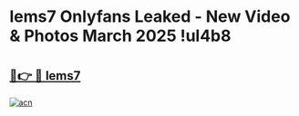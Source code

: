 # lems7 Onlyfans Leaked - New Video & Photos March 2025 !ul4b8

# <h2><a href="https://n9f6d6.iuczelnia.edu.pl?title=lems7&ref=ul4b8">🔗👉 🔴 lems7</a></h2>

[![acn](https://github.com/user-attachments/assets/0f9c940e-d8b0-45ae-aac7-cd30a18b3e1c)](https://n9f6d6.iuczelnia.edu.pl?title=lems7&ref=ul4b8)

